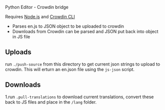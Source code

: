 Python Editor - Crowdin bridge

Requires [Node.js](https://nodejs.dev/how-to-install-nodejs) and [Crowdin CLI](https://support.crowdin.com/cli-tool/#installation)

- Parses en.js to JSON object to be uploaded to crowdin
- Downloads from Crowdin can be parsed and JSON put back into object in JS file

## Uploads
run `./push-source` from this directory to get current json strings to upload to crowdin. This will erturn an en.json file using the `js-json` script.

## Downloads
1.run `.pull-translations` to download current translations, convert these back to JS files and place in the `/lang` folder.